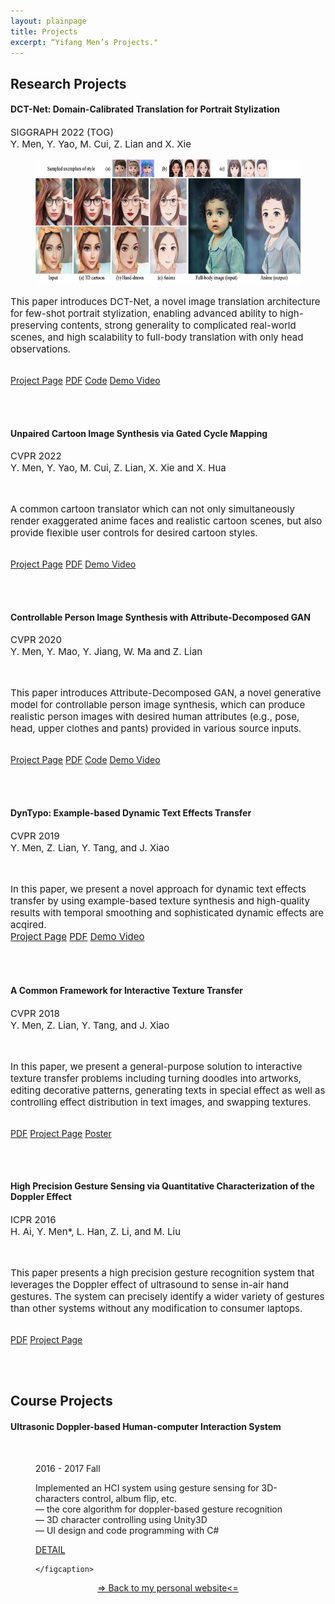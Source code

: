 ```yaml
---
layout: plainpage
title: Projects
excerpt: “Yifang Men’s Projects."
---
```



<h2>Research Projects</h2>

<h4>DCT-Net: Domain-Calibrated Translation for Portrait Stylization</h4>
<p style="font-size: 15px">
SIGGRAPH 2022 (TOG)<br>
Y. Men, Y. Yao, M. Cui, Z. Lian and X. Xie
</p>

<figure class="research-proj-img1">
    <img src="/images/projects/DCTNet_teaser.jpg" alt="" style="height: 200px; width:auto" border="0"/>
</figure>
<p style="font-size: 15px">
This paper introduces DCT-Net, a novel image translation architecture for few-shot portrait stylization, enabling advanced ability to high-preserving contents, strong generality to complicated real-world scenes, and high scalability to full-body translation with only head observations.

<br> <a href="https://menyifang.github.io/projects/DCTNet/DCTNet.html"><span class="label">Project Page</span></a>
         <a href="arxiv_coming_soon"><span class="label">PDF</span></a>
         <a href="https://github.com/menyifang/DCT-Net"><span class="label">Code</span></a>
          <a href="https://www.youtube.com/watch?v=Y8BrfOjXYQM"><span class="label">Demo Video</span></a>
</p>
<br><br>

<h4>Unpaired Cartoon Image Synthesis via Gated Cycle Mapping</h4>
<p style="font-size: 15px">
CVPR 2022<br>
Y. Men, Y. Yao, M. Cui, Z. Lian, X. Xie and X. Hua
</p>

<figure class="research-proj-img1">
    <img src="/images/projects/UCIS_teaser.gif" alt="" style="height: 180px; width:auto" border="0"/>
</figure>
<p style="font-size: 15px">
A common cartoon translator which can not only simultaneously render exaggerated anime faces and realistic cartoon scenes, but also provide flexible user controls for desired cartoon styles.

<br> <a href="https://menyifang.github.io/projects/UCIS/UCIS.html"><span class="label">Project Page</span></a>
         <a href="arxiv_coming soon"><span class="label">PDF</span></a>
          <a href="https://www.youtube.com/watch?v=USScq2tHQrQ"><span class="label">Demo Video</span></a>
</p>
<br><br>

<h4>Controllable Person Image Synthesis with Attribute-Decomposed GAN</h4>
<p style="font-size: 15px">
CVPR 2020<br>
Y. Men, Y. Mao, Y. Jiang, W. Ma and Z. Lian
</p>

<figure class="research-proj-img1">
    <img src="/images/projects/ADGAN_easer.gif" alt="" style="height: 180px; width:auto" border="0"/>
</figure>
<p style="font-size: 15px">This paper introduces Attribute-Decomposed GAN, a novel generative model for controllable person image synthesis, which can produce realistic person images with desired
human attributes (e.g., pose, head, upper clothes and pants) provided in various source inputs.

<br> <a href="https://menyifang.github.io/projects/ADGAN/ADGAN.html"><span class="label">Project Page</span></a>
         <a href="https://menyifang.github.io/projects/ADGAN/ADGAN_files/Paper_ADGAN_CVPR2020.pdf"><span class="label">PDF</span></a>
         <a href="https://github.com/menyifang/ADGAN"><span class="label">Code</span></a>
          <a href="https://youtu.be/hstN3lOWVHg"><span class="label">Demo Video</span></a>
</p>
<br><br>


<h4>DynTypo: Example-based Dynamic Text Effects Transfer</h4>
<p style="font-size: 15px">
CVPR 2019<br>
Y. Men, Z. Lian, Y. Tang, and J. Xiao
</p>

<figure class="research-proj-img1">
    <img src="/images/projects/DynTypo_easer.jpg" alt="" style="height: 180px; width:auto" border="0"/>
</figure>
<p style="font-size: 15px">In this paper, we present a novel approach for dynamic text effects transfer by using example-based texture synthesis and high-quality results
with temporal smoothing and sophisticated dynamic effects are acqired. 
<br>  <a href="https://menyifang.github.io/projects/DynTypo/DynTypo.html"><span class="label">Project Page</span></a>
          <a href="https://menyifang.github.io/projects/DynTypo/DynTypo_files/Paper_DynTypo_CVPR19.pdf"><span class="label">PDF</span></a>
          <a href="https://youtu.be/FkFQ6bV1s-o"><span class="label">Demo Video</span></a>
</p>
<br><br>



<h4>A Common Framework for Interactive Texture Transfer</h4>
<p style="font-size: 15px">
CVPR 2018<br>
Y. Men, Z. Lian, Y. Tang, and J. Xiao
</p>

<figure class="research-proj-img1">
    <img src="/images/projects/cfitt_easer.jpg" alt="" style="height: 300px; width:auto"/>
</figure>
<p style="font-size: 15px">In this paper, we present a general-purpose solution to interactive texture transfer problems including turning doodles into artworks, editing decorative patterns, generating texts in special effect as well as controlling effect distribution in text images, and swapping textures.

 <br><a href="https://menyifang.github.io/projects/CFITT/CFITT_files/Men_A_Common_Framework_CVPR_2018_paper.pdf"><span class="label">PDF</span></a>
     <a href="https://menyifang.github.io/projects/CFITT/CFITT.html"><span class="label">Project Page</span></a>
    <a href="https://menyifang.github.io/projects/CFITT/CFITT_files/poster_CFITT.pdf"><span class="label">Poster</span></a>


</p>
<br><br>


<h4>High Precision Gesture Sensing via Quantitative Characterization of the Doppler Effect</h4>
<p style="font-size: 15px">
ICPR 2016<br>
H. Ai, Y. Men*, L. Han, Z. Li, and M. Liu
</p>

<figure class="research-proj-img1">
    <img src="/images/projects/Gesture_easer.jpg" alt="" style="height: 360px; width:auto"/>
</figure>
<p style="font-size: 15px">This paper presents a high precision gesture recognition system that leverages the Doppler effect of ultrasound to sense in-air hand gestures. The system can precisely identify a wider variety of gestures than other systems without any modification to consumer laptops.

 <br><a href="https://menyifang.github.io/projects/GestureSense/Gesture_files/Gesture_Sense_ICPR_2016.pdf"><span class="label">PDF</span></a>
     <a href="https://menyifang.github.io/projects/GestureSense/Gesture.html"><span class="label">Project Page</span></a>

</p>
<br><br>


<h2>Course Projects</h2>

<h4>Ultrasonic Doppler-based Human-computer Interaction System</h4>

<figure class="course-proj-img">
    <img src="/images/projects/Doppler.png" alt="" />
    <figcaption>
    <p> 2016 - 2017 Fall</p>
    Implemented an HCI system using gesture sensing for 3D-characters control, album flip, etc. <br> 
 — the core algorithm for doppler-based gesture recognition <br>
 — 3D character controlling using Unity3D <br>
 — UI design and code programming with C# <br>

<a href="https://menyifang.github.io/projects/Doppler/Doppler.html"><span class="label">DETAIL</span></a>

    </figcaption>
</figure>

<div align="center">
<a href="https://menyifang.github.io">=&gt; Back to my personal website&lt;=</a>
</div>

